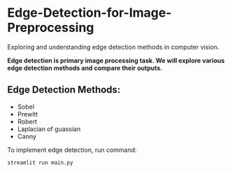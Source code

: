 # Edge-Detection-for-Image-Preprocessing
Exploring and understanding edge detection methods in computer vision.

**Edge detection is primary image processing task. We will explore various edge detection methods and compare their outputs.**

## Edge Detection Methods:
* Sobel
* Prewitt
* Robert
* Laplacian of guassian
* Canny

  
To implement edge detection, run command:
```
streamlit run main.py
```
